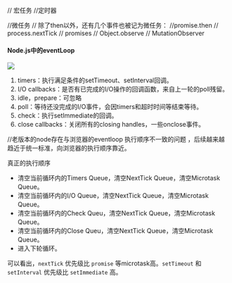 // 宏任务
//定时器


//微任务
// 除了then以外，还有几个事件也被记为微任务：
//promise.then
// process.nextTick
// promises
// Object.observe
// MutationObserver


#### Node.js中的eventLoop
![](https://user-gold-cdn.xitu.io/2018/6/29/1644b17495b10980?imageView2/0/w/1280/h/960/format/webp/ignore-error/1)

1. timers：执行满足条件的setTimeout、setInterval回调。
2. I/O callbacks：是否有已完成的I/O操作的回调函数，来自上一轮的poll残留。
3. idle，prepare：可忽略
4. poll：等待还没完成的I/O事件，会因timers和超时时间等结束等待。
5. check：执行setImmediate的回调。
6. close callbacks：关闭所有的closing handles，一些onclose事件。

//老版本的node存在与浏览器的eventloop 执行顺序不一致的问题 ，后续越来越趋近于统一标准，向浏览器的执行顺序靠近。


真正的执行顺序
* 清空当前循环内的Timers Queue，清空NextTick Queue，清空Microtask Queue。
* 清空当前循环内的I/O Queue，清空NextTick Queue，清空Microtask Queue。
* 清空当前循环内的Check Queu，清空NextTick Queue，清空Microtask Queue。
* 清空当前循环内的Close Queu，清空NextTick Queue，清空Microtask Queue。
* 进入下轮循环。

可以看出，`nextTick` 优先级比 `promise` 等microtask高。`setTimeout` 和 `setInterval` 优先级比 `setImmediate` 高。